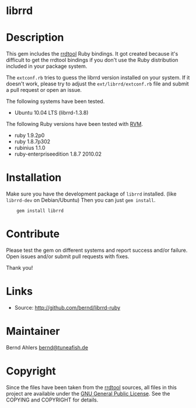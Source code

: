 librrd
======

# Description

This gem includes the [rrdtool](http://www.mrtg.org/rrdtool/) Ruby bindings.
It got created because it's difficult to get the rrdtool bindings if you don't
use the Ruby distribution included in your package system.

The `extconf.rb` tries to guess the librrd version installed on your system.
If it doesn't work, please try to adjust the `ext/librrd/extconf.rb` file
and submit a pull request or open an issue.

The following systems have been tested.

* Ubuntu 10.04 LTS (librrd-1.3.8)

The following Ruby versions have been tested with [RVM](http://rvm.beginrescueend.com/).

* ruby 1.9.2p0
* ruby 1.8.7p302
* rubinius 1.1.0
* ruby-enterpriseedition 1.8.7 2010.02

# Installation

Make sure you have the development package of `librrd` installed.
(like `librrd-dev` on Debian/Ubuntu) Then you can just `gem install`.

        gem install librrd

# Contribute

Please test the gem on different systems and report success and/or failure.
Open issues and/or submit pull requests with fixes.

Thank you!

# Links

* Source: http://github.com/bernd/librrd-ruby

# Maintainer

Bernd Ahlers <bernd@tuneafish.de>

# Copyright

Since the files have been taken from the [rrdtool](http://www.mrtg.org/rrdtool/)
sources, all files in this project are available under the
[GNU General Public License](http://www.gnu.org/copyleft/gpl.html). See the
COPYING and COPYRIGHT for details.
